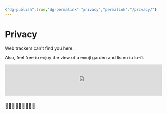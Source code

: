 ```yaml
---
{"dg-publish":true,"dg-permalink":"privacy","permalink":"/privacy/"}
---
```



# Privacy

Web trackers can't find you here.

Also, feel free to enjoy the view of a emoji garden and listen to lo-fi.

<iframe src="https://tunein.com/embed/player/s309442/"style="width:100%; height:100px;" scrolling="yes" frameborder="yes"></iframe>

### 🌱🌻🌱🌿🌺🌿🍀🌸🌱